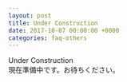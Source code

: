 ```yaml
---
layout: post
title: Under Construction
date: 2017-10-07 00:00:00 +0000
categories: faq-others
---
```

Under Construction<br>
現在準備中です。お待ちください。
